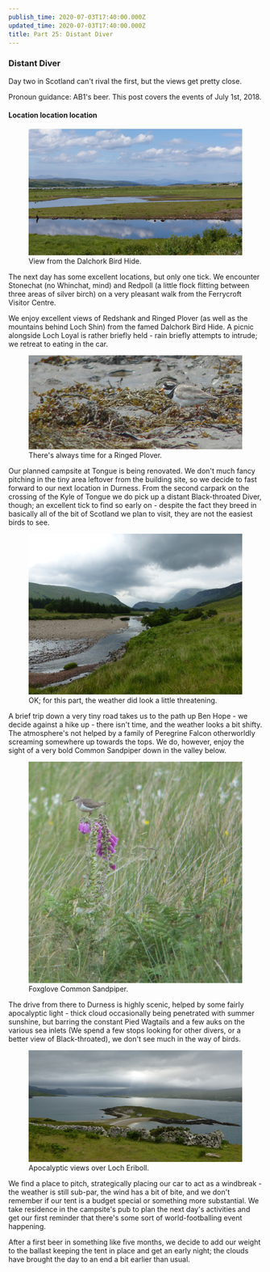 ```yaml
---
publish_time: 2020-07-03T17:40:00.000Z
updated_time: 2020-07-03T17:40:00.000Z
title: Part 25: Distant Diver
---
```


### Distant Diver

Day two in Scotland can't rival the first, but the views get pretty close.

Pronoun guidance: AB1's beer. This post covers the events of July 1st, 2018.

#### Location location location

<figure class="figure">
  <img
    src="25-dalchork-view.png"
    class="figure-img img-fluid rounded"
    alt="View from the Dalchork Bird Hide."/>
  <figcaption class="figure-caption text-center">
    View from the Dalchork Bird Hide.
  </figcaption>
</figure>

The next day has some excellent locations, but only one tick. We
encounter Stonechat (no Whinchat, mind) and Redpoll (a little flock
flitting between three areas of silver birch) on a very pleasant walk
from the Ferrycroft Visitor Centre. 

We enjoy excellent views of Redshank and Ringed Plover (as well as the
mountains behind Loch Shin) from the famed Dalchork Bird Hide. A picnic
alongside Loch Loyal is rather briefly held - rain briefly attempts to
intrude; we retreat to eating in the car.

<figure class="figure">
  <img
    src="25-ringed-plover.png"
    class="figure-img img-fluid rounded"
    alt="There's always time for a Ringed Plover."/>
  <figcaption class="figure-caption text-center">
    There's always time for a Ringed Plover.
  </figcaption>
</figure>

Our planned campsite at Tongue is being renovated. We don't much fancy
pitching in the tiny area leftover from the building site, so we
decide to fast forward to our next location in Durness. From the
second carpark on the crossing of the Kyle of Tongue we do pick up a
distant Black-throated Diver, though; an excellent tick to find so
early on - despite the fact they breed in basically all of the bit of
Scotland we plan to visit, they are not the easiest birds to see.

<figure class="figure">
  <img
    src="25-ominous-hope.png"
    class="figure-img img-fluid rounded"
    alt="OK; for this part, the weather did look a little threatening."/>
  <figcaption class="figure-caption text-center">
    OK; for this part, the weather did look a little threatening.
  </figcaption>
</figure>

A brief trip down a very tiny road takes us to the path up Ben Hope -
we decide against a hike up - there isn't time, and the weather looks
a bit shifty. The atmosphere's not helped by a family of Peregrine Falcon
otherworldly screaming somewhere up towards the tops. We do, however, enjoy
the sight of a very bold Common Sandpiper down in the valley below.

<figure class="figure">
  <img
    src="25-foxglove-sandpiper.png"
    class="figure-img img-fluid rounded"
    alt="Foxglove Common Sandpiper."/>
  <figcaption class="figure-caption text-center">
    Foxglove Common Sandpiper.
  </figcaption>
</figure> 

The drive from there to Durness is highly scenic,
helped by some fairly apocalyptic light - thick cloud occasionally
being penetrated with summer sunshine, but barring the constant Pied
Wagtails and a few auks on the various sea inlets (We spend a few
stops looking for other divers, or a better view of Black-throated),
we don't see much in the way of birds.

<figure class="figure">
  <img
    src="25-apocalyptic.png"
    class="figure-img img-fluid rounded"
    alt="Apocalyptic views over Loch Eriboll."/>
  <figcaption class="figure-caption text-center">
    Apocalyptic views over Loch Eriboll.
  </figcaption>
</figure> 

We find a place to pitch, strategically placing our car to act as a
windbreak - the weather is still sub-par, the wind has a bit of bite,
and we don't remember if our tent is a budget special or something
more substantial. We take residence in the campsite's pub to plan the
next day's activities and get our first reminder that there's some
sort of world-footballing event happening. 

After a first beer in something like five months, we decide to add our weight
to the ballast keeping the tent in place and get an early night; the clouds
have brought the day to an end a bit earlier than usual.